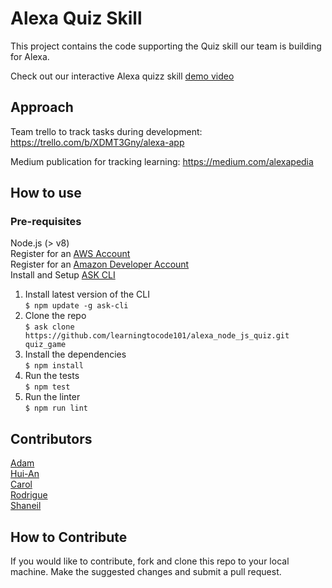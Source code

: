# Alexa Quiz Skill

This project contains the code supporting the Quiz skill our team is building for Alexa.

Check out our interactive Alexa quizz skill [demo video](https://www.youtube.com/watch?v=u7rnM6qNkW8&feature=youtu.be)

## Approach
Team trello to track tasks during development: https://trello.com/b/XDMT3Gny/alexa-app 

Medium publication for tracking learning: https://medium.com/alexapedia

## How to use
### Pre-requisites
Node.js (> v8)  
Register for an [AWS Account](https://aws.amazon.com/)  
Register for an [Amazon Developer Account](https://developer.amazon.com)  
Install and Setup [ASK CLI](https://developer.amazon.com/docs/smapi/quick-start-alexa-skills-kit-command-line-interface.html)  
1. Install latest version of the CLI  
```$ npm update -g ask-cli```
2. Clone the repo  
```$ ask clone https://github.com/learningtocode101/alexa_node_js_quiz.git quiz_game```
3. Install the dependencies  
```$ npm install```
4. Run the tests  
```$ npm test```
5. Run the linter  
```$ npm run lint```

## Contributors
[Adam](https://github.com/rednblack99)  
[Hui-An](https://github.com/anhuiyang)  
[Carol](https://github.com/CazaBelle)  
[Rodrigue](https://github.com/Rodrigue-K)  
[Shaneil](https://github.com/learningtocode101)  

## How to Contribute

If you would like to contribute, fork and clone this repo to your local machine. Make the suggested changes and submit a pull request.
